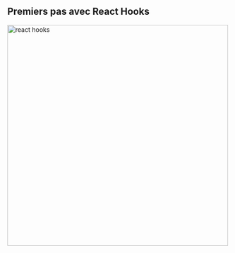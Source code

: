## Premiers pas avec React Hooks

<img alt="react hooks" src="https://upload.wikimedia.org/wikipedia/commons/7/7a/Nosehook-drawing-bw.png" height="500px"/>


